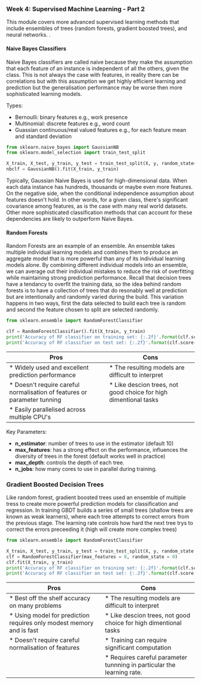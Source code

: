 ### Week 4: Supervised Machine Learning - Part 2

This module covers more advanced supervised learning methods that include ensembles of trees (random forests, gradient boosted trees), and neural networks.
.
#### Naive Bayes Classifiers

Naive Bayes classifiers are called naive because they make the assumption that each feature of an instance is independent of all the others, given the class.
This is not always the case with features, in reality there can be correlations but with this assumption we get highly efficient learning and prediction but the 
generalisation performance may be worse then  more sophisticated learning models. 

Types:
* Bernoulli: binary features e.g., work presence 
* Multinomial: discrete features e.g., word count
* Guassian continuous/real valued features e.g., for each feature mean and standard deviation

```python
from sklearn.naive_bayes import GaussianNB
from sklearn.model_selection import train_test_split

X_train, X_test, y_train, y_test = train_test_split(X, y, random_state=0)
nbclf = GaussianNB().fit(X_train, y_train)
```

Typically, Gaussian Naive Bayes is used for high-dimensional data. When each data instance has hundreds, thousands or maybe even more features. On the negative side, when the conditional independence assumption about features doesn't hold. In other words, for a given class, there's significant covariance among features, as is the case with many real world datasets. Other more sophisticated classification methods that can account for these dependencies are likely to outperform Naive Bayes.

#### Random Forests

Random Forests are an example of an ensemble. An ensemble takes multiple individual learning models and combines them to produce an aggregate model that is more powerful than any of its individual learning models alone. By combining different individual models into an ensemble, we can average out their individual mistakes to reduce the risk of overfitting while maintaining strong prediction performance. Recall that decision trees have a tendancy to overfit the training data, so the idea behind random forests is to have a collection of trees that do resonably well at prediction but are intentionally and randomly varied during the build. This variation happens in two ways, first the data selected to build each tree is random and second the feature chosen to split are selected randomly. 

```python
from sklearn.ensemble import RandomForestClassifier

clf = RandomForestClassifier().fit(X_train, y_train)
print('Accuracy of RF classifier on training set: {:.2f}'.format(clf.score(X_train, y_train)))
print('Accuracy of RF classifier on test set: {:.2f}'.format(clf.score(X_test, y_test)))
```

| Pros | Cons|
|---|---|
|* Widely used and excellent prediction performance | * The resulting models are difficult to interpret|
|* Doesn't require careful normalisation of features or parameter tunning| * Like descion trees, not good choice for high dimentional tasks 
|* Easily parallelised across multiple CPU's ||

Key Parameters:
* __n_estimator__: number of trees to use in the estimator (default 10)
* __max_features__: has a strong effect on the performance, influences the diversity of trees in the forest (default works well in practice) 
* __max_depth__: controls the depth of each tree. 
* __n_jobs__: how many cores to use in parallel during training. 

### Gradient Boosted Decision Trees

Like random forest, gradient boosted trees used an ensemble of multiple tress to create more powerful prediction models for classification and regression. In training GBDT builds a series of small trees (shallow trees are known as weak learners), where each tree attempts to correct errors from the previous stage. The learning rate controls how hard the next tree trys to correct the errors preceeding it (high will create more complex trees)

```python
from sklearn.ensemble import RandomForestClassifier

X_train, X_test, y_train, y_test = train_test_split(X, y, random_state = 0)
clf = RandomForestClassifier(max_features = 8, random_state = 0)
clf.fit(X_train, y_train)
print('Accuracy of RF classifier on training set: {:.2f}'.format(clf.score(X_train, y_train)))
print('Accuracy of RF classifier on test set: {:.2f}'.format(clf.score(X_test, y_test)))
```

| Pros | Cons|
|---|---|
|* Best off the shelf accuracy on many problems | * The resulting models are difficult to interpret|
|* Using model for prediction requires only modest memory and is fast| * Like descion trees, not good choice for high dimentional tasks|
|* Doesn't require careful normalisation of features |* Training can require significant computation|
||* Requires careful parameter tunnning in particular the learning rate. |
